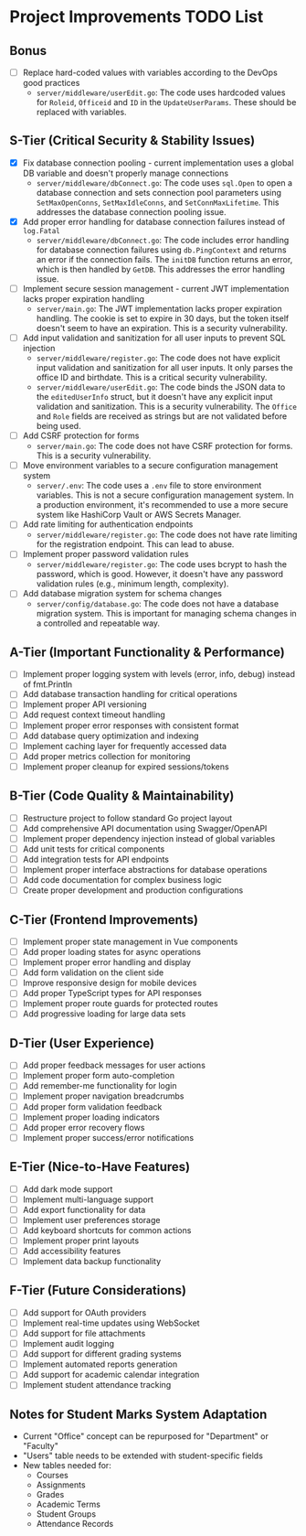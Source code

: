 # Project Improvements TODO List

## Bonus
- [ ] Replace hard-coded values with variables according to the DevOps good practices
  - `server/middleware/userEdit.go`: The code uses hardcoded values for `Roleid`, `Officeid` and `ID` in the `UpdateUserParams`. These should be replaced with variables.

## S-Tier (Critical Security & Stability Issues)
- [x] Fix database connection pooling - current implementation uses a global DB variable and doesn't properly manage connections
  - `server/middleware/dbConnect.go`: The code uses `sql.Open` to open a database connection and sets connection pool parameters using `SetMaxOpenConns`, `SetMaxIdleConns`, and `SetConnMaxLifetime`. This addresses the database connection pooling issue.
- [x] Add proper error handling for database connection failures instead of `log.Fatal`
  - `server/middleware/dbConnect.go`: The code includes error handling for database connection failures using `db.PingContext` and returns an error if the connection fails. The `initDB` function returns an error, which is then handled by `GetDB`. This addresses the error handling issue.
- [ ] Implement secure session management - current JWT implementation lacks proper expiration handling
  - `server/main.go`: The JWT implementation lacks proper expiration handling. The cookie is set to expire in 30 days, but the token itself doesn't seem to have an expiration. This is a security vulnerability.
- [ ] Add input validation and sanitization for all user inputs to prevent SQL injection
  - `server/middleware/register.go`: The code does not have explicit input validation and sanitization for all user inputs. It only parses the office ID and birthdate. This is a critical security vulnerability.
  - `server/middleware/userEdit.go`: The code binds the JSON data to the `editedUserInfo` struct, but it doesn't have any explicit input validation and sanitization. This is a security vulnerability. The `Office` and `Role` fields are received as strings but are not validated before being used.
- [ ] Add CSRF protection for forms
  - `server/main.go`: The code does not have CSRF protection for forms. This is a security vulnerability.
- [ ] Move environment variables to a secure configuration management system
  - `server/.env`: The code uses a `.env` file to store environment variables. This is not a secure configuration management system. In a production environment, it's recommended to use a more secure system like HashiCorp Vault or AWS Secrets Manager.
- [ ] Add rate limiting for authentication endpoints
  - `server/middleware/register.go`: The code does not have rate limiting for the registration endpoint. This can lead to abuse.
- [ ] Implement proper password validation rules
  - `server/middleware/register.go`: The code uses bcrypt to hash the password, which is good. However, it doesn't have any password validation rules (e.g., minimum length, complexity).
- [ ] Add database migration system for schema changes
  - `server/config/database.go`: The code does not have a database migration system. This is important for managing schema changes in a controlled and repeatable way.

## A-Tier (Important Functionality & Performance)
- [ ] Implement proper logging system with levels (error, info, debug) instead of fmt.Println
- [ ] Add database transaction handling for critical operations
- [ ] Implement proper API versioning
- [ ] Add request context timeout handling
- [ ] Implement proper error responses with consistent format
- [ ] Add database query optimization and indexing
- [ ] Implement caching layer for frequently accessed data
- [ ] Add proper metrics collection for monitoring
- [ ] Implement proper cleanup for expired sessions/tokens

## B-Tier (Code Quality & Maintainability)
- [ ] Restructure project to follow standard Go project layout
- [ ] Add comprehensive API documentation using Swagger/OpenAPI
- [ ] Implement proper dependency injection instead of global variables
- [ ] Add unit tests for critical components
- [ ] Add integration tests for API endpoints
- [ ] Implement proper interface abstractions for database operations
- [ ] Add code documentation for complex business logic
- [ ] Create proper development and production configurations

## C-Tier (Frontend Improvements)
- [ ] Implement proper state management in Vue components
- [ ] Add proper loading states for async operations
- [ ] Implement proper error handling and display
- [ ] Add form validation on the client side
- [ ] Improve responsive design for mobile devices
- [ ] Add proper TypeScript types for API responses
- [ ] Implement proper route guards for protected routes
- [ ] Add progressive loading for large data sets

## D-Tier (User Experience)
- [ ] Add proper feedback messages for user actions
- [ ] Implement proper form auto-completion
- [ ] Add remember-me functionality for login
- [ ] Implement proper navigation breadcrumbs
- [ ] Add proper form validation feedback
- [ ] Implement proper loading indicators
- [ ] Add proper error recovery flows
- [ ] Implement proper success/error notifications

## E-Tier (Nice-to-Have Features)
- [ ] Add dark mode support
- [ ] Implement multi-language support
- [ ] Add export functionality for data
- [ ] Implement user preferences storage
- [ ] Add keyboard shortcuts for common actions
- [ ] Implement proper print layouts
- [ ] Add accessibility features
- [ ] Implement data backup functionality

## F-Tier (Future Considerations)
- [ ] Add support for OAuth providers
- [ ] Implement real-time updates using WebSocket
- [ ] Add support for file attachments
- [ ] Implement audit logging
- [ ] Add support for different grading systems
- [ ] Implement automated reports generation
- [ ] Add support for academic calendar integration
- [ ] Implement student attendance tracking

## Notes for Student Marks System Adaptation
- Current "Office" concept can be repurposed for "Department" or "Faculty"
- "Users" table needs to be extended with student-specific fields
- New tables needed for:
  - Courses
  - Assignments
  - Grades
  - Academic Terms
  - Student Groups
  - Attendance Records
